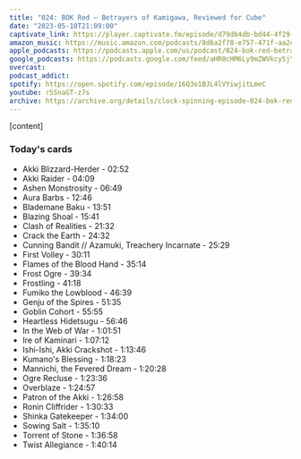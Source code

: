 ```yaml
---
title: "024: BOK Red — Betrayers of Kamigawa, Reviewed for Cube"
date: "2023-05-10T21:09:00"
captivate_link: https://player.captivate.fm/episode/d79db4db-bd44-4f29-bd94-995ddba2e723
amazon_music: https://music.amazon.com/podcasts/8d6a2f78-e757-471f-aa2c-47afe84c72db/episodes/81e1a55d-1df8-41a6-b832-61b0be3db321/clock-spinning%E2%80%94magic-the-gathering-history-024-bok-red-betrayers-of-kamigawa
apple_podcasts: https://podcasts.apple.com/us/podcast/024-bok-red-betrayers-of-kamigawa/id1611106302?i=1000612569090
google_podcasts: https://podcasts.google.com/feed/aHR0cHM6Ly9mZWVkcy5jYXB0aXZhdGUuZm0vY2xvY2stc3Bpbm5pbmcv/episode/ZDc5ZGI0ZGItYmQ0NC00ZjI5LWJkOTQtOTk1ZGRiYTJlNzIz?sa=X&ved=0CAUQkfYCahcKEwjw4OCUnez-AhUAAAAAHQAAAAAQAQ
overcast: 
podcast_addict: 
spotify: https://open.spotify.com/episode/16Q3o1BJL4lVYiwjitLmeC
youtube: r5SnaGT-z7s
archive: https://archive.org/details/clock-spinning-episode-024-bok-red
---
```


[content]

### Today's cards

* Akki Blizzard-Herder - 02:52
* Akki Raider - 04:09
* Ashen Monstrosity - 06:49
* Aura Barbs - 12:46
* Blademane Baku - 13:51
* Blazing Shoal - 15:41
* Clash of Realities - 21:32
* Crack the Earth - 24:32
* Cunning Bandit // Azamuki, Treachery Incarnate - 25:29
* First Volley - 30:11
* Flames of the Blood Hand - 35:14
* Frost Ogre - 39:34
* Frostling - 41:18
* Fumiko the Lowblood - 46:39
* Genju of the Spires - 51:35
* Goblin Cohort - 55:55
* Heartless Hidetsugu - 56:46
* In the Web of War - 1:01:51
* Ire of Kaminari - 1:07:12
* Ishi-Ishi, Akki Crackshot - 1:13:46
* Kumano's Blessing - 1:18:23
* Mannichi, the Fevered Dream - 1:20:28
* Ogre Recluse - 1:23:36
* Overblaze - 1:24:57
* Patron of the Akki - 1:26:58
* Ronin Cliffrider - 1:30:33
* Shinka Gatekeeper - 1:34:00
* Sowing Salt - 1:35:10
* Torrent of Stone - 1:36:58
* Twist Allegiance - 1:40:14